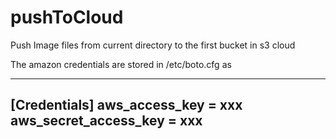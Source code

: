 pushToCloud
===========

Push Image files from current directory to the first bucket in s3 cloud

The amazon credentials are stored in /etc/boto.cfg as 

--------------------------------------
[Credentials]
aws_access_key = xxx
aws_secret_access_key = xxx
--------------------------------------


